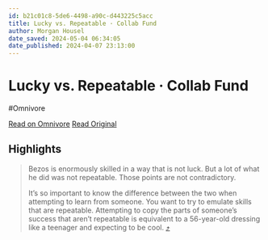 ```yaml
---
id: b21c01c8-5de6-4498-a90c-d443225c5acc
title: Lucky vs. Repeatable · Collab Fund
author: Morgan Housel
date_saved: 2024-05-04 06:34:05
date_published: 2024-04-07 23:13:00
---
```


# Lucky vs. Repeatable · Collab Fund
#Omnivore

[Read on Omnivore](https://omnivore.app/me/https-collabfund-com-blog-lucky-vs-repeatable-18f432afddd)
[Read Original](https://collabfund.com/blog/lucky-vs-repeatable/)

## Highlights

> Bezos is enormously skilled in a way that is not luck. But a lot of what he did was not repeatable. Those points are not contradictory.
> 
> It’s so important to know the difference between the two when attempting to learn from someone. You want to try to emulate skills that are repeatable. Attempting to copy the parts of someone’s success that aren’t repeatable is equivalent to a 56-year-old dressing like a teenager and expecting to be cool. [⤴️](https://omnivore.app/me/https-collabfund-com-blog-lucky-vs-repeatable-18f432afddd#d41ec4a2-e4f1-4026-bdf5-f7a4b84990f3) 

